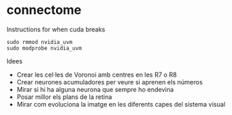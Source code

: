 # connectome

Instructions for when cuda breaks

```{bash}
sudo rmmod nvidia_uvm
sudo modprobe nvidia_uvm
```

Idees
- Crear les cel·les de Voronoi amb centres en les R7 o R8
- Crear neurones acumuladores per veure si aprenen els números
- Mirar si hi ha alguna neurona que sempre ho endevina
- Posar millor els plans de la retina
- Mirar com evoluciona la imatge en les diferents capes del sistema visual